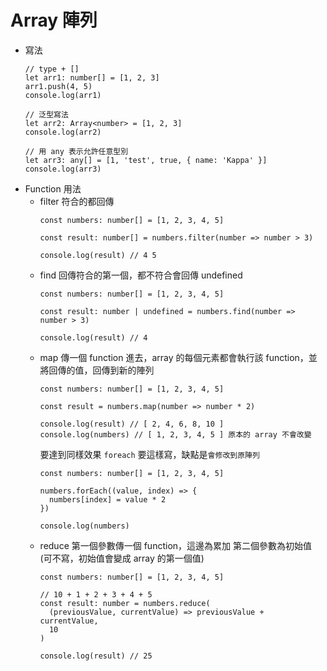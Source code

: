 # Array 陣列

- 寫法
  ```tsx
  // type + []
  let arr1: number[] = [1, 2, 3]
  arr1.push(4, 5)
  console.log(arr1)

  // 泛型寫法
  let arr2: Array<number> = [1, 2, 3]
  console.log(arr2)

  // 用 any 表示允許任意型別
  let arr3: any[] = [1, 'test', true, { name: 'Kappa' }]
  console.log(arr3)
  ```
- Function 用法
  - filter
    符合的都回傳
    ```tsx
    const numbers: number[] = [1, 2, 3, 4, 5]

    const result: number[] = numbers.filter(number => number > 3)

    console.log(result) // 4 5
    ```
  - find
    回傳符合的第一個，都不符合會回傳 undefined
    ```tsx
    const numbers: number[] = [1, 2, 3, 4, 5]

    const result: number | undefined = numbers.find(number => number > 3)

    console.log(result) // 4
    ```
  - map
    傳一個 function 進去，array 的每個元素都會執行該 function，並將回傳的值，回傳到新的陣列
    ```tsx
    const numbers: number[] = [1, 2, 3, 4, 5]

    const result = numbers.map(number => number * 2)

    console.log(result) // [ 2, 4, 6, 8, 10 ]
    console.log(numbers) // [ 1, 2, 3, 4, 5 ] 原本的 array 不會改變
    ```
    要達到同樣效果 `foreach` 要這樣寫，缺點是`會修改到原陣列`
    ```tsx
    const numbers: number[] = [1, 2, 3, 4, 5]

    numbers.forEach((value, index) => {
      numbers[index] = value * 2
    })

    console.log(numbers)
    ```
  - reduce
    第一個參數傳一個 function，這邊為累加
    第二個參數為初始值 (可不寫，初始值會變成 array 的第一個值)
    ```tsx
    const numbers: number[] = [1, 2, 3, 4, 5]

    // 10 + 1 + 2 + 3 + 4 + 5
    const result: number = numbers.reduce(
      (previousValue, currentValue) => previousValue + currentValue,
      10
    )

    console.log(result) // 25
    ```
